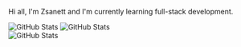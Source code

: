 Hi all, I'm Zsanett and I'm currently learning full-stack development.

![GitHub Stats](https://github-readme-stats.vercel.app/api?username=JeanetteMoKa&theme=dark&show_icons=true&hide_border=true&count_private=true)
![GitHub Stats](https://github-readme-streak-stats.herokuapp.com/?user=JeanetteMoKa&theme=dark&hide_border=true)  
 ![GitHub Stats](https://github-readme-stats.vercel.app/api/top-langs/?username=JeanetteMoKa&theme=dark&show_icons=true&hide_border=true&layout=compact)
<!---
JeanetteMoKa/JeanetteMoKa is a ✨ special ✨ repository because its `README.md` (this file) appears on your GitHub profile.
You can click the Preview link to take a look at your changes.
--->
